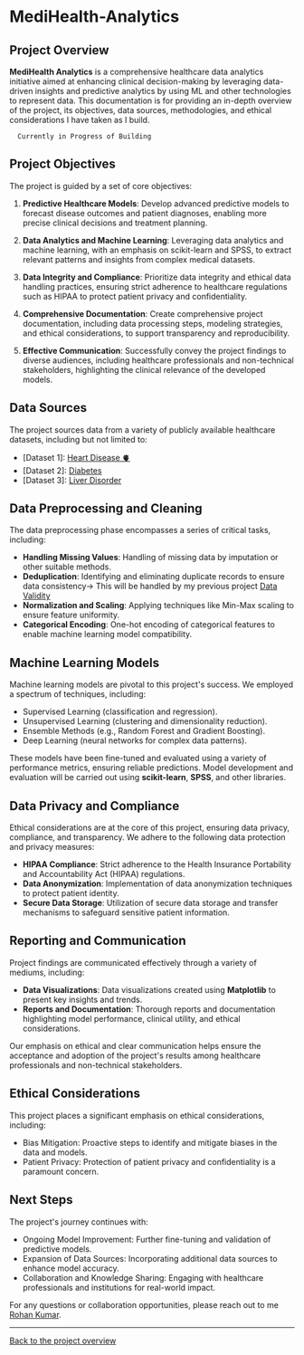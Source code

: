 # MediHealth-Analytics

## Project Overview

**MediHealth Analytics** is a comprehensive healthcare data analytics initiative aimed at enhancing clinical decision-making by leveraging data-driven insights and predictive analytics by using ML and other technologies to represent data. This documentation is for providing an in-depth overview of the project, its objectives, data sources, methodologies, and ethical considerations I have taken as I build.

      Currently in Progress of Building

## Project Objectives

The project is guided by a set of core objectives:

1. **Predictive Healthcare Models**: Develop advanced predictive models to forecast disease outcomes and patient diagnoses, enabling more precise clinical decisions and treatment planning.

2. **Data Analytics and Machine Learning**: Leveraging data analytics and machine learning, with an emphasis on scikit-learn and SPSS, to extract relevant patterns and insights from complex medical datasets.

3. **Data Integrity and Compliance**: Prioritize data integrity and ethical data handling practices, ensuring strict adherence to healthcare regulations such as HIPAA to protect patient privacy and confidentiality.

4. **Comprehensive Documentation**: Create comprehensive project documentation, including data processing steps, modeling strategies, and ethical considerations, to support transparency and reproducibility.

5. **Effective Communication**: Successfully convey the project findings to diverse audiences, including healthcare professionals and non-technical stakeholders, highlighting the clinical relevance of the developed models.

## Data Sources

The project sources data from a variety of publicly available healthcare datasets, including but not limited to:

- [Dataset 1]: [Heart Disease 🫀](https://archive.ics.uci.edu/dataset/45/heart+disease)
- [Dataset 2]: [Diabetes ](https://archive.ics.uci.edu/dataset/891/cdc+diabetes+health+indicators)
- [Dataset 3]: [Liver Disorder](https://archive.ics.uci.edu/dataset/60/liver+disorders)

## Data Preprocessing and Cleaning

The data preprocessing phase encompasses a series of critical tasks, including:

- **Handling Missing Values**: Handling of missing data by imputation or other suitable methods.
- **Deduplication**: Identifying and eliminating duplicate records to ensure data consistency-> This will be handled by my previous project [Data Validity](https://github.com/rohankumar009/DataValidity.git)
- **Normalization and Scaling**: Applying techniques like Min-Max scaling to ensure feature uniformity.
- **Categorical Encoding**: One-hot encoding of categorical features to enable machine learning model compatibility.

## Machine Learning Models

Machine learning models are pivotal to this project's success. We employed a spectrum of techniques, including:

- Supervised Learning (classification and regression).
- Unsupervised Learning (clustering and dimensionality reduction).
- Ensemble Methods (e.g., Random Forest and Gradient Boosting).
- Deep Learning (neural networks for complex data patterns).

These models have been fine-tuned and evaluated using a variety of performance metrics, ensuring reliable predictions. Model development and evaluation will be carried out using **scikit-learn**, **SPSS**, and other libraries.

## Data Privacy and Compliance

Ethical considerations are at the core of this project, ensuring data privacy, compliance, and transparency. We adhere to the following data protection and privacy measures:

- **HIPAA Compliance**: Strict adherence to the Health Insurance Portability and Accountability Act (HIPAA) regulations.
- **Data Anonymization**: Implementation of data anonymization techniques to protect patient identity.
- **Secure Data Storage**: Utilization of secure data storage and transfer mechanisms to safeguard sensitive patient information.

## Reporting and Communication

Project findings are communicated effectively through a variety of mediums, including:

- **Data Visualizations**: Data visualizations created using **Matplotlib** to present key insights and trends.
- **Reports and Documentation**: Thorough reports and documentation highlighting model performance, clinical utility, and ethical considerations.

Our emphasis on ethical and clear communication helps ensure the acceptance and adoption of the project's results among healthcare professionals and non-technical stakeholders.

## Ethical Considerations

This project places a significant emphasis on ethical considerations, including:

- Bias Mitigation: Proactive steps to identify and mitigate biases in the data and models.
- Patient Privacy: Protection of patient privacy and confidentiality is a paramount concern.

## Next Steps

The project's journey continues with:

- Ongoing Model Improvement: Further fine-tuning and validation of predictive models.
- Expansion of Data Sources: Incorporating additional data sources to enhance model accuracy.
- Collaboration and Knowledge Sharing: Engaging with healthcare professionals and institutions for real-world impact.

For any questions or collaboration opportunities, please reach out to me [Rohan Kumar](mailto:kumarrohan7110@gmail.com).

---

[Back to the project overview](README.md)
